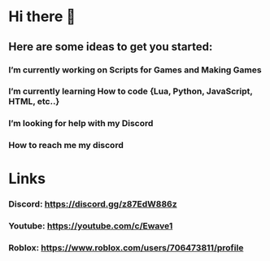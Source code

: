 # Hi there 👋

## Here are some ideas to get you started:

### I’m currently working on Scripts for Games and Making Games
### I’m currently learning How to code {Lua, Python, JavaScript, HTML, etc..}
### I’m looking for help with my Discord
### How to reach me my discord
##
# Links
### Discord: https://discord.gg/z87EdW886z
### Youtube: https://youtube.com/c/Ewave1
### Roblox: https://www.roblox.com/users/706473811/profile
